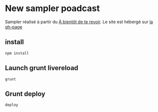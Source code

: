 # New sampler poadcast
Sampler réalisé à partir du [À bientôt de te revoir](https://www.binge.audio/category/a-bientot-de-te-revoir/). Le site est hébergé sur [la gh-page](http://www.laboiteagavottes.tk/)

## install
`npm install`

## Launch grunt livereload
`grunt`

## Grunt deploy
`deploy`
